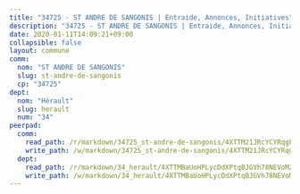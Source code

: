 ```yaml
---
title: "34725 - ST ANDRE DE SANGONIS | Entraide, Annonces, Initiatives"
description: "34725 - ST ANDRE DE SANGONIS | Entraide, Annonces, Initiatives"
date: 2020-01-11T14:09:21+09:00
collapsible: false
layout: commune
comm:
  nom: "ST ANDRE DE SANGONIS"
  slug: st-andre-de-sangonis
  cp: "34725"
dept:
  nom: "Hérault"
  slug: herault
  num: "34"
peerpad:
  comm:
    read_path: /r/markdown/34725_st-andre-de-sangonis/4XTTM21JRcYCYRqgFqEPQq9bVjWyaibujKJ9MmTr5wCfFo9zp
    write_path: /w/markdown/34725_st-andre-de-sangonis/4XTTM21JRcYCYRqgFqEPQq9bVjWyaibujKJ9MmTr5wCfFo9zp-K3TgUym3MNb22gfiaSzeydcHabF1haiHqdoBatyRodQgz8aBxWsL1XNFwMkHT3uJr3YgWTivhCFTK1keBU3VKEqykog9Tjo219Ksu6fPhnLehseFoBA6Ci35NEjwa3RBnvy1eM2x
  dept:
    read_path: /r/markdown/34_herault/4XTTMBaUoHPLycDdXPtqBJGVh78NEVoMZNyf8Wnh1X5DK6Ew8
    write_path: /w/markdown/34_herault/4XTTMBaUoHPLycDdXPtqBJGVh78NEVoMZNyf8Wnh1X5DK6Ew8-K3TgTd4rzWVX1F82NgGyNepGUxhqCmodCALjxNZeEdBQWQhd1NJYx1gHMW9QBLL6sN41ALXRejLsG2VetgVferfVncrvVCz47dChJvN8ouQLRMdWs4KpxKPeRYR1nspmhzdBqF8J
---
```


